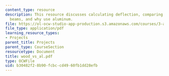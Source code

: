 ```yaml
---
content_type: resource
description: This resource discusses calculating deflection, comparing pine and aluminum
  beams, and why use aluminum.
file: https://ol-ocw-studio-app-production.s3.amazonaws.com/courses/3-a26-freshman-seminar-the-nature-of-engineering-fall-2005/b30482f28b90fcbccd4960fb1dd28efb_wood_vs_al.pdf
file_type: application/pdf
learning_resource_types:
- Projects
parent_title: Projects
parent_type: CourseSection
resourcetype: Document
title: wood_vs_al.pdf
type: OCWFile
uid: b30482f2-8b90-fcbc-cd49-60fb1dd28efb
---
```

